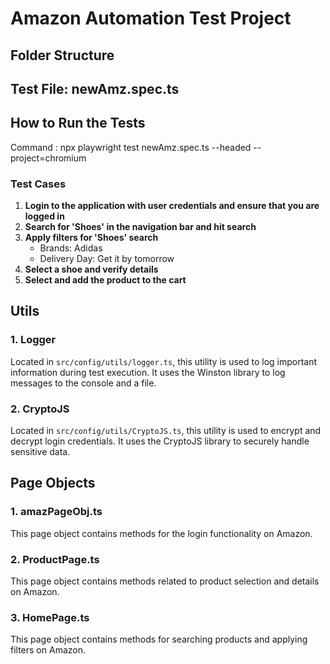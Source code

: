 # Amazon Automation Test Project

## Folder Structure



## Test File: newAmz.spec.ts

## How to Run the Tests
 Command : npx playwright test newAmz.spec.ts --headed --project=chromium

### Test Cases

1. **Login to the application with user credentials and ensure that you are logged in**
2. **Search for 'Shoes' in the navigation bar and hit search**
3. **Apply filters for 'Shoes' search**
   - Brands: Adidas
   - Delivery Day: Get it by tomorrow
4. **Select a shoe and verify details**
5. **Select and add the product to the cart**

## Utils

### 1. Logger
Located in `src/config/utils/logger.ts`, this utility is used to log important information during test execution. It uses the Winston library to log messages to the console and a file.

### 2. CryptoJS
Located in `src/config/utils/CryptoJS.ts`, this utility is used to encrypt and decrypt login credentials. It uses the CryptoJS library to securely handle sensitive data.

## Page Objects

### 1. amazPageObj.ts
This page object contains methods for the login functionality on Amazon.

### 2. ProductPage.ts
This page object contains methods related to product selection and details on Amazon.

### 3. HomePage.ts
This page object contains methods for searching products and applying filters on Amazon.


